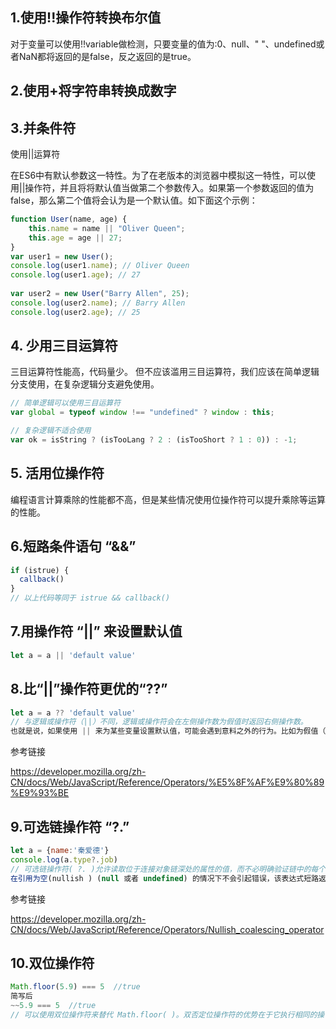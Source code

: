<!--
 * @Author: hft
 * @Date: 2021-09-23 11:52:24
 * @LastEditors: hft
 * @LastEditTime: 2021-09-23 13:58:19
 * @Description: file content
-->
<!--
 * @Author: hft
 * @Date: 2021-09-23 11:52:24
 * @LastEditors: hft
 * @LastEditTime: 2021-09-23 12:02:59
 * @Description: file content
-->
## 1.使用!!操作符转换布尔值
对于变量可以使用!!variable做检测，只要变量的值为:0、null、" "、undefined或者NaN都将返回的是false，反之返回的是true。

## 2.使用+将字符串转换成数字

## 3.并条件符

使用||运算符

在ES6中有默认参数这一特性。为了在老版本的浏览器中模拟这一特性，可以使用||操作符，并且将将默认值当做第二个参数传入。如果第一个参数返回的值为false，那么第二个值将会认为是一个默认值。如下面这个示例：

```javascript
function User(name, age) {
    this.name = name || "Oliver Queen";
    this.age = age || 27;
}
var user1 = new User();
console.log(user1.name); // Oliver Queen
console.log(user1.age); // 27
 
var user2 = new User("Barry Allen", 25);
console.log(user2.name); // Barry Allen
console.log(user2.age); // 25
```

## 4. 少用三目运算符

三目运算符性能高，代码量少。
但不应该滥用三目运算符，我们应该在简单逻辑分支使用，在复杂逻辑分支避免使用。
```javascript
// 简单逻辑可以使用三目运算符
var global = typeof window !== "undefined" ? window : this;

// 复杂逻辑不适合使用
var ok = isString ? (isTooLang ? 2 : (isTooShort ? 1 : 0)) : -1;
```

## 5. 活用位操作符

编程语言计算乘除的性能都不高，但是某些情况使用位操作符可以提升乘除等运算的性能。

## 6.短路条件语句 “&&”

```javascript
if (istrue) {
  callback()
}
// 以上代码等同于 istrue && callback()
```

## 7.用操作符 “||” 来设置默认值

```javascript
let a = a || 'default value'
```

## 8.比“||”操作符更优的“??”

```javascript
let a = a ?? 'default value'
// 与逻辑或操作符（||）不同，逻辑或操作符会在左侧操作数为假值时返回右侧操作数。
也就是说，如果使用 || 来为某些变量设置默认值，可能会遇到意料之外的行为。比如为假值（例如，'' 或 0）时。
```

参考链接

https://developer.mozilla.org/zh-CN/docs/Web/JavaScript/Reference/Operators/%E5%8F%AF%E9%80%89%E9%93%BE

## 9.可选链操作符 “?.”

```javascript
let a = {name:'秦爱德'}
console.log(a.type?.job)
// 可选链操作符( ?. )允许读取位于连接对象链深处的属性的值，而不必明确验证链中的每个引用是否有效。
在引用为空(nullish ) (null 或者 undefined) 的情况下不会引起错误，该表达式短路返回值是 undefined。
```

参考链接

https://developer.mozilla.org/zh-CN/docs/Web/JavaScript/Reference/Operators/Nullish_coalescing_operator

## 10.双位操作符

```javascript
Math.floor(5.9) === 5  //true
简写后
~~5.9 === 5  //true
// 可以使用双位操作符来替代 Math.floor( )。双否定位操作符的优势在于它执行相同的操作运行速度更快。
```